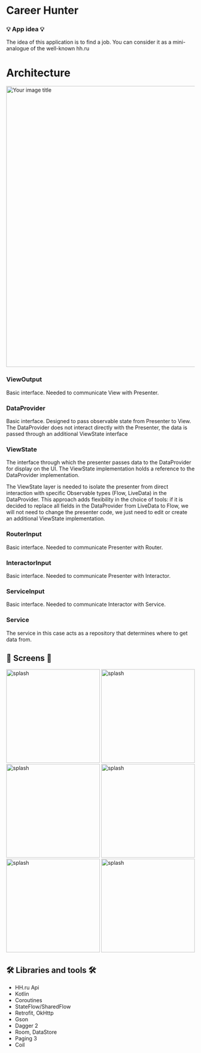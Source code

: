 # Career Hunter

### 💡 App idea 💡
The idea of this application is to find a job. You can consider it as a mini-analogue of the well-known hh.ru

##
# Architecture
<img src="https://github.com/Mr-Ratatu/Work-Found-App/blob/AN-02_work_list_screen/images/architecture.png" alt="Your image title" width="750"/>

### ViewOutput
Basic interface. Needed to communicate View with Presenter.

### DataProvider
Basic interface.
Designed to pass observable state from Presenter to View. The DataProvider does not interact directly with the Presenter, the data is passed through an additional ViewState interface

### ViewState
The interface through which the presenter passes data to the DataProvider for display on the UI.
The ViewState implementation holds a reference to the DataProvider implementation.

The ViewState layer is needed to isolate the presenter from direct interaction with specific Observable types (Flow, LiveData) in the DataProvider.
This approach adds flexibility in the choice of tools: if it is decided to replace all fields in the DataProvider from LiveData to Flow, we will not need to change the presenter code, we just need to edit or create an additional ViewState implementation.

### RouterInput
Basic interface. Needed to communicate Presenter with Router.

### InteractorInput
Basic interface. Needed to communicate Presenter with Interactor.

### ServiceInput
Basic interface. Needed to communicate Interactor with Service.

### Service
The service in this case acts as a repository that determines where to get data from.

##

## 📱 Screens 📱

<img src="https://github.com/Mr-Ratatu/Work-Found-App/blob/AN-02_work_list_screen/images/splash.jpg" alt="splash" width="250" /> <img src="https://github.com/Mr-Ratatu/Work-Found-App/blob/develop/images/WorkList.jpg" alt="splash" width="250"/> <img src="https://github.com/Mr-Ratatu/Work-Found-App/blob/develop/images/Detail.jpg" alt="splash" width="250"/> <img src="https://github.com/Mr-Ratatu/Work-Found-App/blob/develop/images/Search.jpg" alt="splash" width="250"/> <img src="https://github.com/Mr-Ratatu/Work-Found-App/blob/develop/images/Articles.jpg" alt="splash" width="250"/> <img src="https://github.com/Mr-Ratatu/Work-Found-App/blob/develop/images/Auth.jpg" alt="splash" width="250"/>


##

##  🛠 Libraries and tools 🛠

* HH.ru Api
* Kotlin
* Coroutines
* StateFlow/SharedFlow
* Retrofit, OkHttp
* Gson
* Dagger 2
* Room, DataStore
* Paging 3
* Coil
